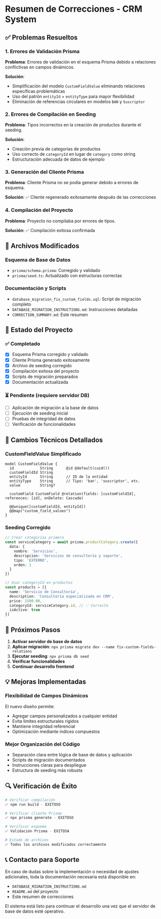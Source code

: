 # Resumen de Correcciones - CRM System

## ✅ Problemas Resueltos

### 1. Errores de Validación Prisma
**Problema**: Errores de validación en el esquema Prisma debido a relaciones conflictivas en campos dinámicos.

**Solución**: 
- Simplificación del modelo `CustomFieldValue` eliminando relaciones específicas problemáticas
- Uso del patrón `entityId` + `entityType` para mayor flexibilidad
- Eliminación de referencias circulares en modelos `BAN` y `Suscriptor`

### 2. Errores de Compilación en Seeding
**Problema**: Tipos incorrectos en la creación de productos durante el seeding.

**Solución**:
- Creación previa de categorías de productos
- Uso correcto de `categoryId` en lugar de `category` como string
- Estructuración adecuada de datos de ejemplo

### 3. Generación del Cliente Prisma
**Problema**: Cliente Prisma no se podía generar debido a errores de esquema.

**Solución**: ✅ Cliente regenerado exitosamente después de las correcciones

### 4. Compilación del Proyecto
**Problema**: Proyecto no compilaba por errores de tipos.

**Solución**: ✅ Compilación exitosa confirmada

## 📁 Archivos Modificados

### Esquema de Base de Datos
- `prisma/schema.prisma`: Corregido y validado
- `prisma/seed.ts`: Actualizado con estructuras correctas

### Documentación y Scripts
- `database_migration_fix_custom_fields.sql`: Script de migración completo
- `DATABASE_MIGRATION_INSTRUCTIONS.md`: Instrucciones detalladas
- `CORRECTION_SUMMARY.md`: Este resumen

## 🎯 Estado del Proyecto

### ✅ Completado
- [x] Esquema Prisma corregido y validado
- [x] Cliente Prisma generado exitosamente
- [x] Archivo de seeding corregido
- [x] Compilación exitosa del proyecto
- [x] Scripts de migración preparados
- [x] Documentación actualizada

### ⏳ Pendiente (requiere servidor DB)
- [ ] Aplicación de migración a la base de datos
- [ ] Ejecución de seeding inicial
- [ ] Pruebas de integridad de datos
- [ ] Verificación de funcionalidades

## 🔧 Cambios Técnicos Detallados

### CustomFieldValue Simplificado
```prisma
model CustomFieldValue {
  id            String      @id @default(cuid())
  customFieldId String
  entityId      String      // ID de la entidad
  entityType    String      // Tipo: 'ban', 'suscriptor', etc.
  value         String?
  
  customField CustomField @relation(fields: [customFieldId], references: [id], onDelete: Cascade)
  
  @@unique([customFieldId, entityId])
  @@map("custom_field_values")
}
```

### Seeding Corregido
```typescript
// Crear categorías primero
const serviceCategory = await prisma.productCategory.create({
  data: {
    nombre: 'Servicios',
    descripcion: 'Servicios de consultoría y soporte',
    tipo: 'EXTERNO',
    orden: 1
  }
})

// Usar categoryId en productos
const products = [{
  name: 'Servicio de Consultoría',
  description: 'Consultoría especializada en CRM',
  price: 1500.00,
  categoryId: serviceCategory.id, // ✅ Correcto
  isActive: true
}]
```

## 🚀 Próximos Pasos

1. **Activar servidor de base de datos**
2. **Aplicar migración**: `npx prisma migrate dev --name fix-custom-fields-relations`
3. **Ejecutar seeding**: `npx prisma db seed`
4. **Verificar funcionalidades**
5. **Continuar desarrollo frontend**

## 💡 Mejoras Implementadas

### Flexibilidad de Campos Dinámicos
El nuevo diseño permite:
- Agregar campos personalizados a cualquier entidad
- Evita límites estructurales rígidos
- Mantiene integridad referencial
- Optimización mediante índices compuestos

### Mejor Organización del Código
- Separación clara entre lógica de base de datos y aplicación
- Scripts de migración documentados
- Instrucciones claras para despliegue
- Estructura de seeding más robusta

## 🔍 Verificación de Éxito

```bash
# Verificar compilación
✅ npm run build - EXITOSO

# Verificar cliente Prisma
✅ npx prisma generate - EXITOSO

# Verificar esquema
✅ Validación Prisma - EXITOSA

# Estado de archivos
✅ Todos los archivos modificados correctamente
```

## 📞 Contacto para Soporte

En caso de dudas sobre la implementación o necesidad de ajustes adicionales, toda la documentación necesaria está disponible en:
- `DATABASE_MIGRATION_INSTRUCTIONS.md`
- `README.md` del proyecto
- Este resumen de correcciones

El sistema está listo para continuar el desarrollo una vez que el servidor de base de datos esté operativo.
